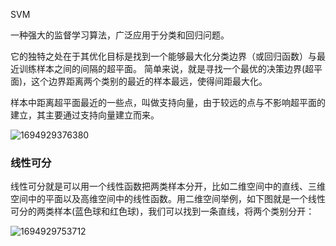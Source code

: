SVM

一种强大的监督学习算法，广泛应用于分类和回归问题。

它的独特之处在于其优化目标是找到一个能够最大化分类边界（或回归函数）与最近训练样本之间的间隔的超平面。
简单来说，就是寻找一个最优的决策边界(超平面)，这个边界距离两个类别的最近的样本最远，使得间距最大化。



样本中距离超平面最近的一些点，叫做支持向量，由于较远的点与不影响超平面的建立，其主要通过支持向量建立而来。

![1694929376380](C:\Users\19837\AppData\Local\Temp\1694929376380.png)





### 线性可分

线性可分就是可以用一个线性函数把两类样本分开，比如二维空间中的直线、三维空间中的平面以及高维空间中的线性函数。用二维空间举例，如下图就是一个线性可分的两类样本(蓝色球和红色球)，我们可以找到一条直线，将两个类别分开：

![1694929753712](C:\Users\19837\AppData\Local\Temp\1694929753712.png)











































































